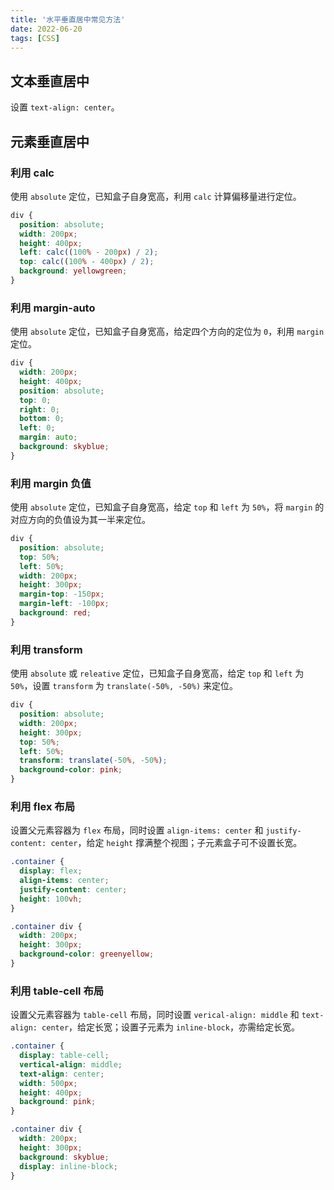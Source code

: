 ```yaml
---
title: '水平垂直居中常见方法'
date: 2022-06-20
tags: [CSS]
---
```


## 文本垂直居中

设置 `text-align: center`。

## 元素垂直居中

### 利用 calc

使用 `absolute` 定位，已知盒子自身宽高，利用 `calc` 计算偏移量进行定位。

```css
div {
  position: absolute;
  width: 200px;
  height: 400px;
  left: calc((100% - 200px) / 2);
  top: calc((100% - 400px) / 2);
  background: yellowgreen;
}
```

### 利用 margin-auto

使用 `absolute` 定位，已知盒子自身宽高，给定四个方向的定位为 `0`，利用 `margin` 定位。

```css
div {
  width: 200px;
  height: 400px;
  position: absolute;
  top: 0;
  right: 0;
  bottom: 0;
  left: 0;
  margin: auto;
  background: skyblue;
}
```

### 利用 margin 负值

使用 `absolute` 定位，已知盒子自身宽高，给定 `top` 和 `left` 为 `50%`，将 `margin` 的对应方向的负值设为其一半来定位。

```css
div {
  position: absolute;
  top: 50%;
  left: 50%;
  width: 200px;
  height: 300px;
  margin-top: -150px;
  margin-left: -100px;
  background: red;
}
```

### 利用 transform

使用 `absolute` 或 `releative` 定位，已知盒子自身宽高，给定 `top` 和 `left` 为 `50%`，设置 `transform` 为 `translate(-50%, -50%)` 来定位。

```css
div {
  position: absolute;
  width: 200px;
  height: 300px;
  top: 50%;
  left: 50%;
  transform: translate(-50%, -50%);
  background-color: pink;
}
```

### 利用 flex 布局

设置父元素容器为 `flex` 布局，同时设置 `align-items: center` 和 `justify-content: center`，给定 `height` 撑满整个视图；子元素盒子可不设置长宽。

```css
.container {
  display: flex;
  align-items: center;
  justify-content: center;
  height: 100vh;
}

.container div {
  width: 200px;
  height: 300px;
  background-color: greenyellow;
}
```

### 利用 table-cell 布局

设置父元素容器为 `table-cell` 布局，同时设置 `verical-align: middle` 和 `text-align: center`，给定长宽；设置子元素为 `inline-block`，亦需给定长宽。

```css
.container {
  display: table-cell;
  vertical-align: middle;
  text-align: center;
  width: 500px;
  height: 400px;
  background: pink;
}

.container div {
  width: 200px;
  height: 300px;
  background: skyblue;
  display: inline-block;
}
```
